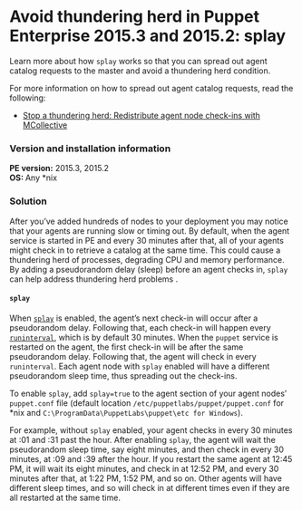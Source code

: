 # Avoid thundering herd in Puppet Enterprise 2015.3 and 2015.2: splay 
<p>Learn more about how <code>splay</code> works so that you can spread out agent catalog requests to the master and avoid a thundering herd condition.</p>
<p>For more information on how to spread out agent catalog requests, read the following:</p>
<ul>
<li><a href="https://support.puppet.com/hc/en-us/articles/229123007">Stop a thundering herd: Redistribute agent node check-ins with MCollective</a></li>
</ul>
<h3 id="version-and-installation-information">Version and installation information</h3>
<p><strong>PE version:</strong> 2015.3, 2015.2<br><strong>OS: </strong>Any *nix</p>
<h3 id="solution">Solution</h3>
<p>After you’ve added hundreds of nodes to your deployment you may notice that your agents are running slow or timing out. By default, when the agent service is started in PE and every 30 minutes after that, all of your agents might check in to retrieve a catalog at the same time. This could cause a thundering herd of processes, degrading CPU and memory performance. By adding a pseudorandom delay (sleep) before an agent checks in, <code>splay</code> can help address thundering herd problems .</p>
<h4 id="splay"><code>splay</code></h4>
<p>When <a href="https://github.com/puppetlabs/docs-archive/blob/main/puppet/4.2/configuration.md#splay"><code>splay</code></a> is enabled, the agent’s next check-in will occur after a pseudorandom delay. Following that, each check-in will happen every <a href="https://github.com/puppetlabs/docs-archive/blob/main/puppet/4.2/configuration.md#runinterval"><code>runinterval</code></a>, which is by default 30 minutes. When the <code>puppet</code> service is restarted on the agent, the first check-in will be after the same pseudorandom delay. Following that, the agent will check in every <code>runinterval</code>. Each agent node with <code>splay</code> enabled will have a different pseudorandom sleep time, thus spreading out the check-ins.</p>
<p>To enable <code>splay</code>, add <code>splay=true</code> to the agent section of your agent nodes’ <code>puppet.conf</code> file (default location <code>/etc/puppetlabs/puppet/puppet.conf</code> for *nix and <code>C:\ProgramData\PuppetLabs\puppet\etc for Windows</code>).</p>
<p>For example, without <code>splay</code> enabled, your agent checks in every 30 minutes at :01 and :31 past the hour. After enabling <code>splay</code>, the agent will wait the pseudorandom sleep time, say eight minutes, and then check in every 30 minutes, at :09 and :39 after the hour. If you restart the same agent at 12:45 PM, it will wait its eight minutes, and check in at 12:52 PM, and every 30 minutes after that, at 1:22 PM, 1:52 PM, and so on. Other agents will have different sleep times, and so will check in at different times even if they are all restarted at the same time.</p>
